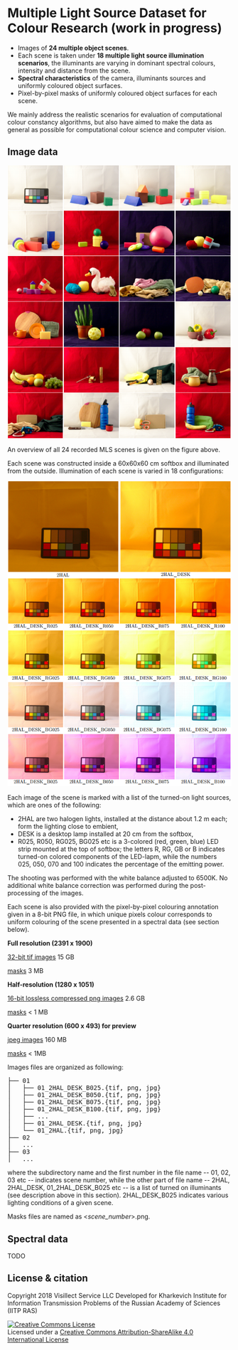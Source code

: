 # Multiple Light Source Dataset for Colour Research (work in progress)

+ Images of **24 multiple object scenes**.
+ Each scene is taken under **18 multiple light source illumination scenarios**, the illuminants are varying in dominant spectral colours, intensity and distance from the scene.
+ **Spectral characteristics** of the camera, illuminants sources and uniformly coloured object surfaces.
+ Pixel-by-pixel masks of uniformly coloured object surfaces for each scene.

We mainly address the realistic scenarios for evaluation of computational colour constancy algorithms, but also have aimed to make the data as general as possible for computational colour science and computer vision. 
<!--Details have been published in: [Multiple Light Source Dataset for Colour Research ](hhtp://) -->

<!--If you use this dataset, please, cite the appropriate paper.

    @article{smagina2019multiple,
    title={Multiple Light Source Dataset for Colour Research},
    author={Smagina, Anna and Grigoryev, Anton and Ershov, Egor},
    journal={arXiv preprint arXiv:},
    year={2019}
    } -->

## Image data

![Scenes overview](./images/scenes_overview.png) 

An overview of all 24 recorded MLS scenes is given on the figure above.

Each scene was constructed inside a 60x60x60 cm softbox and illuminated from the outside.
Illumination of each scene is varied in 18 configurations:

![Lighting overview](./images/lighting_overview.png) 

Each image of the scene is marked with a list of the turned-on light sources, which are ones of the following:

+ 2HAL are two halogen lights, installed at the distance about 1.2 m each; form the lighting close to embient, 
+ DESK is a desktop lamp installed at 20 cm from the softbox, 
+ R025, R050, RG025, BG025 etc is a 3-colored (red, green, blue) LED strip mounted at the top of softbox; the letters R, RG, GB or B indicates turned-on colored components of the LED-lapm, while the numbers 025, 050, 070 and 100 indicates the percentage of the emitting power.

The shooting was performed with the white balance adjusted to 6500K. 
No additional white balance correction was performed during the post-processing of the images.

Each scene is also provided with the pixel-by-pixel colouring annotation given in a 8-bit PNG file, in which
unique pixels colour corresponds to uniform colouring of the scene presented in a spectral data (see section below). 

**Full resolution (2391 x 1900)**

[32-bit tif images](http://vis.iitp.ru/mls-dataset/images_32bit.zip) 15 GB

[masks](http://vis.iitp.ru/mls-dataset/masks_32bit.zip) 3 MB

**Half-resolution (1280 x 1051)**

[16-bit lossless compressed png images](http://vis.iitp.ru/mls-dataset/images_16bit.zip) 2.6 GB

[masks](http://vis.iitp.ru/mls-dataset/masks_16bit.zip) < 1 MB

**Quarter resolution (600 x 493) for preview**

[jpeg images](http://vis.iitp.ru/mls-dataset/images_preview.zip) 160 MB

[masks](http://vis.iitp.ru/mls-dataset/masks_preview.zip) < 1MB

Images files are organized as following:

<pre>
├── 01
│   ├── 01_2HAL_DESK_B025.{tif, png, jpg}
│   ├── 01_2HAL_DESK_B050.{tif, png, jpg}
│   ├── 01_2HAL_DESK_B075.{tif, png, jpg}
│   ├── 01_2HAL_DESK_B100.{tif, png, jpg}
│   ├── ...
│   ├── 01_2HAL_DESK.{tif, png, jpg}
│   └── 01_2HAL.{tif, png, jpg}
├── 02
│   ...
├── 03
│   ...
</pre>

where the subdirectory name and the first number in the file name -- 01, 02, 03 etc -- indicates scene number, while the other part of file name -- 2HAL, 2HAL_DESK, 01_2HAL_DESK_B025 etc -- is a list of turned on illuminants (see description above in this section).  2HAL_DESK_B025 indicates various lighting conditions of a given scene. 

Masks files are named as <*scene_number*>.png.

## Spectral data

TODO

<!--
[camera]() MB
[illuminants]() MB
[surfaces]() MB

**Camera**

**Illuminants**

**Surfaces** -->

<!-- Acknowledgements and contributions -->

## License & citation  

Copyright 2018 Visillect Service LLC
Developed for Kharkevich Institute for Information Transmission Problems of the Russian Academy of Sciences (IITP RAS)

<a rel="license" href="http://creativecommons.org/licenses/by-sa/4.0/"><img alt="Creative Commons License" style="border-width:0" src="https://i.creativecommons.org/l/by-sa/4.0/88x31.png" /></a><br />Licensed under a <a rel="license" href="http://creativecommons.org/licenses/by-sa/4.0/">Creative Commons Attribution-ShareAlike 4.0 International License</a>
